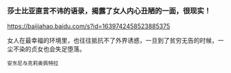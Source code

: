 ### 莎士比亚直言不讳的语录，揭露了女人内心丑陋的一面，很现实！
https://baijiahao.baidu.com/s?id=1639742458523885375

女人在最幸福的环境里，也往往抵抗不了外界诱惑，一旦到了贫穷无告的时候，一尘不染的贞女也会失足堕落。

`安东尼与克莉奥佩特拉`
